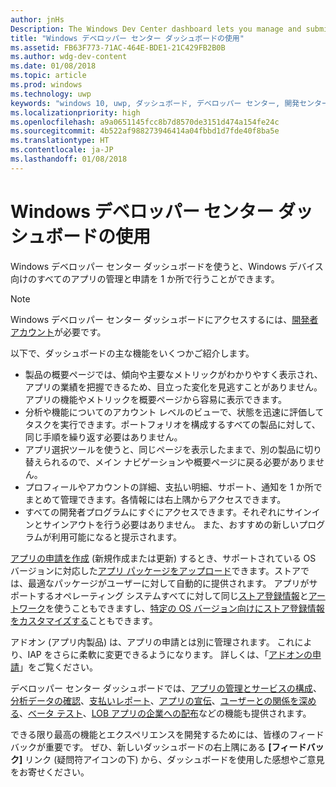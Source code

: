```yaml
---
author: jnHs
Description: The Windows Dev Center dashboard lets you manage and submit all of your apps for Windows devices in one place.
title: "Windows デベロッパー センター ダッシュボードの使用"
ms.assetid: FB63F773-71AC-464E-BDE1-21C429FB2B0B
ms.author: wdg-dev-content
ms.date: 01/08/2018
ms.topic: article
ms.prod: windows
ms.technology: uwp
keywords: "windows 10, uwp, ダッシュボード, デベロッパー センター, 開発センター"
ms.localizationpriority: high
ms.openlocfilehash: a9a0651145fcc8b7d8570de3151d474a154fe24c
ms.sourcegitcommit: 4b522af988273946414a04fbbd1d7fde40f8ba5e
ms.translationtype: HT
ms.contentlocale: ja-JP
ms.lasthandoff: 01/08/2018
---
```

# <a name="using-the-windows-dev-center-dashboard"></a>Windows デベロッパー センター ダッシュボードの使用


Windows デベロッパー センター ダッシュボードを使うと、Windows デバイス向けのすべてのアプリの管理と申請を 1 か所で行うことができます。

> [!NOTE]
> Windows デベロッパー センター ダッシュボードにアクセスするには、[開発者アカウント](http://go.microsoft.com/fwlink/p/?LinkId=615100)が必要です。

以下で、ダッシュボードの主な機能をいくつかご紹介します。

- 製品の概要ページでは、傾向や主要なメトリックがわかりやすく表示され、アプリの業績を把握できるため、目立った変化を見逃すことがありません。 アプリの機能やメトリックを概要ページから容易に表示できます。
- 分析や機能についてのアカウント レベルのビューで、状態を迅速に評価してタスクを実行できます。ポートフォリオを構成するすべての製品に対して、同じ手順を繰り返す必要はありません。
- アプリ選択ツールを使うと、同じページを表示したままで、別の製品に切り替えられるので、メイン ナビゲーションや概要ページに戻る必要がありません。
- プロフィールやアカウントの詳細、支払い明細、サポート、通知を 1 か所でまとめて管理できます。各情報には右上隅からアクセスできます。
- すべての開発者プログラムにすぐにアクセスできます。それぞれにサインインとサインアウトを行う必要はありません。 また、おすすめの新しいプログラムが利用可能になると提示されます。

[アプリの申請を作成](app-submissions.md) (新規作成または更新) するとき、サポートされている OS バージョンに対応した[アプリ パッケージをアップロード](upload-app-packages.md)できます。ストアでは、最適なパッケージがユーザーに対して自動的に提供されます。 アプリがサポートするオペレーティング システムすべてに対して同じ[ストア登録情報](create-app-store-listings.md)と[アートワーク](app-screenshots-and-images.md)を使うこともできますし、[特定の OS バージョン向けにストア登録情報をカスタマイズする](create-platform-specific-Store-listings.md)こともできます。

アドオン (アプリ内製品) は、アプリの申請とは別に管理されます。 これにより、IAP をさらに柔軟に変更できるようになります。 詳しくは、「[アドオンの申請](add-on-submissions.md)」をご覧ください。

デベロッパー センター ダッシュボードでは、[アプリの管理とサービスの構成](app-management-and-services.md)、[分析データの確認](analytics.md)、[支払いレポート](payout-summary.md)、[アプリの宣伝](attract-customers-and-promote-your-apps.md)、[ユーザーとの関係を深める](engage-with-your-customers.md)、[ベータ テスト](beta-testing-and-targeted-distribution.md)、[LOB アプリの企業への配布](distribute-lob-apps-to-enterprises.md)などの機能も提供されます。

できる限り最高の機能とエクスペリエンスを開発するためには、皆様のフィードバックが重要です。 ぜひ、新しいダッシュボードの右上隅にある **[フィードバック]** リンク (疑問符アイコンの下) から、ダッシュボードを使用した感想やご意見をお寄せください。


 

 




